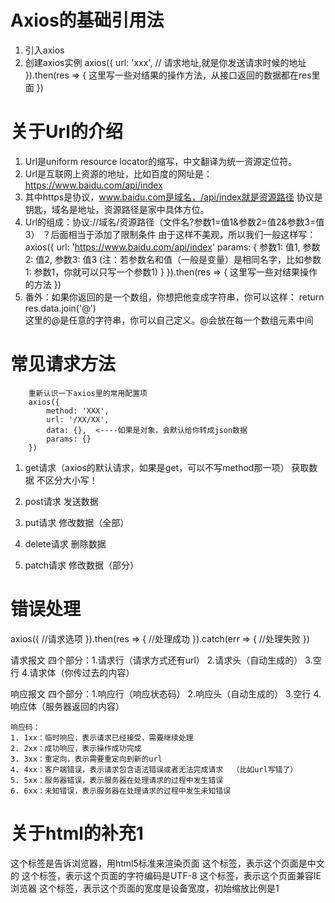 # Axios的基础引用法
1. 引入axios
2. 创建axios实例
   axios({
    url: 'xxx',    // 请求地址,就是你发送请求时候的地址
   }).then(res => {
    这里写一些对结果的操作方法，从接口返回的数据都在res里面
   })


# 关于Url的介绍
1. Url是uniform resource locator的缩写，中文翻译为统一资源定位符。
2. Url是互联网上资源的地址，比如百度的网址是：
                            https://www.baidu.com/api/index
3. 其中https是协议，www.baidu.com是域名，/api/index就是资源路径
   协议是钥匙，域名是地址，资源路径是家中具体方位。
4. Url的组成：协议://域名/资源路径（文件名?参数1=值1&参数2=值2&参数3=值3）
                                                  ？后面相当于添加了限制条件
        由于这样不美观，所以我们一般这样写：
            axios({
                url: 'https://www.baidu.com/api/index'
                params: {
                    参数1: 值1,
                    参数2: 值2,
                    参数3: 值3
                (注：若参数名和值（一般是变量）是相同名字，比如参数1: 参数1，你就可以只写一个参数1)
                }
            }).then(res => {
                这里写一些对结果操作的方法
            })
5. 番外：如果你返回的是一个数组，你想把他变成字符串，你可以这样：
                        return res.data.join('@')  
        这里的@是任意的字符串，你可以自己定义。@会放在每一个数组元素中间





# 常见请求方法
        重新认识一下axios里的常用配置项
        axios({
            method: 'XXX',
            url: '/XX/XX',
            data: {},  <----如果是对象，会默认给你转成json数据
            params: {}
        })
1. get请求（axios的默认请求，如果是get，可以不写method那一项）
   获取数据
   不区分大小写！   
   
2. post请求
   发送数据

3. put请求
   修改数据（全部）

4. delete请求
   删除数据

5. patch请求
   修改数据（部分）



# 错误处理
axios({
//请求选项
}).then(res => {
//处理成功
}).catch(err => {
//处理失败
})

  请求报文
   四个部分：1.请求行（请求方式还有url） 
           2.请求头（自动生成的） 
           3.空行 
           4.请求体（你传过去的内容）

  响应报文
   四个部分：1.响应行（响应状态码） 
           2.响应头（自动生成的）
           3.空行
           4.响应体（服务器返回的内容）
    
    响应码：
    1. 1xx：临时响应，表示请求已经接受，需要继续处理
    2. 2xx：成功响应，表示操作成功完成
    3. 3xx：重定向，表示需要重定向到新的url
    4. 4xx：客户端错误，表示请求包含语法错误或者无法完成请求  （比如url写错了）
    5. 5xx：服务器错误，表示服务器在处理请求的过程中发生错误
    6. 6xx：未知错误，表示服务器在处理请求的过程中发生未知错误
   

# 关于html的补充1
  <!DOCTYPE html> 这个标签是告诉浏览器，用html5标准来渲染页面
  <html lang="zh-CN"> 这个标签，表示这个页面是中文的
  <meta charset="UTF-8"> 这个标签，表示这个页面的字符编码是UTF-8
  <meta http-equiv="X-UA-Compatible" content="IE=edge"> 这个标签，表示这个页面兼容IE浏览器
  <meta name="viewport" content="width=device-width, initial-scale=1"> 这个标签，表示这个页面的宽度是设备宽度，初始缩放比例是1






